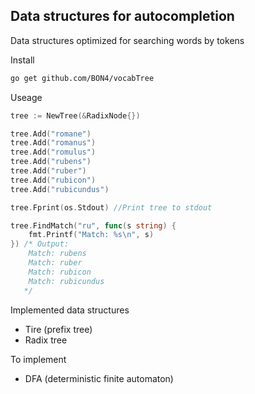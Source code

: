 ## Data structures for autocompletion

Data structures optimized for searching words by tokens

Install
```sh
go get github.com/BON4/vocabTree
```

Useage
```go
tree := NewTree(&RadixNode{})

tree.Add("romane")
tree.Add("romanus")
tree.Add("romulus")
tree.Add("rubens")
tree.Add("ruber")
tree.Add("rubicon")
tree.Add("rubicundus")

tree.Fprint(os.Stdout) //Print tree to stdout

tree.FindMatch("ru", func(s string) {
	fmt.Printf("Match: %s\n", s)
}) /* Output:
    Match: rubens
    Match: ruber
    Match: rubicon
    Match: rubicundus
   */
```

Implemented data structures
* Tire (prefix tree)
* Radix tree

To implement
* DFA (deterministic finite automaton)